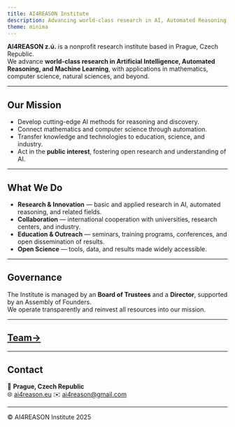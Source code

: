 ```yaml
---
title: AI4REASON Institute
description: Advancing world-class research in AI, Automated Reasoning, and Machine Learning.
theme: minima
---
```


**AI4REASON z.ú.** is a nonprofit research institute based in Prague, Czech Republic.  
We advance **world-class research in Artificial Intelligence, Automated Reasoning, and Machine Learning**, with applications in mathematics, computer science, natural sciences, and beyond.

---

## Our Mission
- Develop cutting-edge AI methods for reasoning and discovery.  
- Connect mathematics and computer science through automation.  
- Transfer knowledge and technologies to education, science, and industry.  
- Act in the **public interest**, fostering open research and understanding of AI.

---

## What We Do
- **Research & Innovation** — basic and applied research in AI, automated reasoning, and related fields.  
- **Collaboration** — international cooperation with universities, research centers, and industry.  
- **Education & Outreach** — seminars, training programs, conferences, and open dissemination of results.  
- **Open Science** — tools, data, and results made widely accessible.

---

## Governance
The Institute is managed by an **Board of Trustees** and a **Director**, supported by an Assembly of Founders.  
We operate transparently and reinvest all resources into our mission.

---

## [Team→](people.md)

---


## Contact
📍 **Prague, Czech Republic**  
🌐 [ai4reason.eu](https://ai4reason.eu)
✉️ ai4reason@gmail.com

---

© AI4REASON Institute 2025

